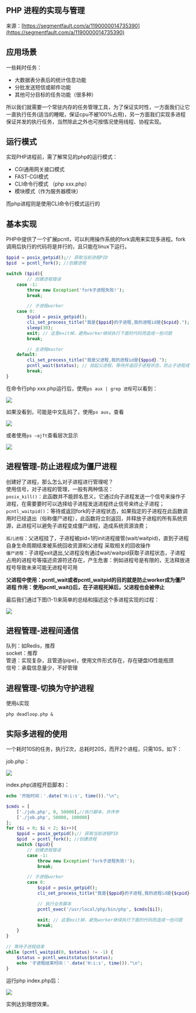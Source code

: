 ## PHP 进程的实现与管理

来源：[https://segmentfault.com/a/1190000014735390](https://segmentfault.com/a/1190000014735390)


## 应用场景

一些耗时任务：


* 大数据表分表后的统计信息功能
* 分批发送短信或邮件功能
* 其他可分目标的任务功能（很多种）


所以我们就需要一个常驻内存的任务管理工具，为了保证实时性，一方面我们让它一直执行任务(适当的睡眠，保证cpu不被100%占用)，另一方面我们实现多进程保证并发的执行任务，当然除此之外也可按情况使用线程、协程实现。
## 运行模式

实现PHP进程前，需了解常见的php的运行模式：


* CGI通用网关接口模式
* FAST-CGI模式
* CLI命令行模式 （php xxx.php）
* 模块模式（作为服务器模块）


而php进程则是使用CLI命令行模式运行的
## 基本实现

PHP中提供了一个扩展pcntl，可以利用操作系统的fork调用来实现多进程。fork调用后执行的代码将是并行的，且只能在linux下运行。

```php
$ppid = posix_getpid();// 获取当前进程PID
$pid  = pcntl_fork(); //创建进程

switch ($pid){
        // 创建进程错误
    case -1:
        throw new Exception('fork子进程失败!');
        break;

        // 子进程worker
    case 0:
        $cpid = posix_getpid();
        cli_set_process_title("我是{$ppid}的子进程,我的进程id是{$cpid}.");
        sleep(30);
        exit; // 这里exit掉，避免worker继续执行下面的代码而造成一些问题
        break;

        // 主进程master
    default:
        cli_set_process_title("我是父进程,我的进程id是{$ppid}.");
        pcntl_wait($status); // 挂起父进程，等待并返回子进程状态，防止子进程成为僵尸进程
        break;
}
```

在命令行php xxx.php运行后，使用`ps aux | grep 进程`可以看到：

![][0]

如果没看到，可能是中文乱码了，使用`ps aux`，查看

![][1]

或者使用`ps –ajft`查看层次显示

![][2]

## 进程管理-防止进程成为僵尸进程

创建好了进程，那么怎么对子进程进行管理呢？  
使用信号，对子进程的管理，一般有两种情况：  
`posix_kill()`：此函数并不能顾名思义，它通过向子进程发送一个信号来操作子进程，在需要要时可以选择给子进程发送进程终止信号来终止子进程；   
`pcntl_waitpid()`：等待或返回fork的子进程状态，如果指定的子进程在此函数调用时已经退出（俗称僵尸进程），此函数将立刻返回，并释放子进程的所有系统资源，此进程可以避免子进程变成僵尸进程，造成系统资源浪费；

`孤儿进程`：父进程挂了，子进程被pid=1的init进程接管(wait/waitpid)，直到子进程自身生命周期结束被系统回收资源和父进程 采取相关的回收操作  
`僵尸进程`：子进程exit退出,父进程没有通过wait/waitpid获取子进程状态，子进程占用的进程号等描述资源符还存在，产生危害：例如进程号是有限的，无法释放进程号导致未来可能无进程号可用

**父进程中使用：pcntl_wait或者pcntl_waitpid的目的就是防止worker成为僵尸进程
作用：使用pcntl_wait()后，在子进程死掉后，父进程也会被停止**

最后我们通过下图(1-1)来简单的总结和描述这个多进程实现的过程：

![][3]
## 进程管理-进程间通信

队列：如Redis，推荐  
socket：推荐  
管道：实现复杂，且管道(pipe)，使用文件形式存在，存在硬盘IO性能瓶颈  
信号：承载信息量少，不好管理  
## 进程管理-切换为守护进程

使用`&`实现
    
    php deadloop.php &

## 实际多进程的使用

一个耗时10S的任务，执行2次，总耗时20S，而开2个进程，只需10S，如下：

job.php：

![][4]

index.php(进程开启脚本)：
```php
echo '开始时间：'.date('H:i:s', time())."\n";

$cmds = [
    ['./job.php', 0, 50000],//执行脚本，并传参
    ['./job.php', 50000, 100000]
];
for ($i = 0; $i < 2; $i++){
    $ppid = posix_getpid();// 获取当前进程PID
    $pid  = pcntl_fork(); //创建进程
    switch ($pid){
        // 创建进程错误
        case -1:
            throw new Exception('fork子进程失败!');
            break;

        // 子进程worker
        case 0:
            $cpid = posix_getpid();
            cli_set_process_title("我是{$ppid}的子进程,我的进程id是{$cpid}.");

            // 执行业务脚本
            pcntl_exec('/usr/local/php/bin/php', $cmds[$i]);

            exit; // 这里exit掉，避免worker继续执行下面的代码而造成一些问题
            break;
    }
}

// 等待子进程结束
while (pcntl_waitpid(0, $status) != -1) {
    $status = pcntl_wexitstatus($status);
    echo '子进程结束时间：'.date('H:i:s', time())."\n";
}

```

运行php index.php后：

![][5]

实例达到理想效果。

[0]: ../img/bV9Zsz.png
[1]: ../img/bV9ZsC.png
[2]: ../img/bV9ZsF.png
[3]: ../img/bV9Zs3.png
[4]: ../img/bV9ZZB.png
[5]: ../img/bV9ZZI.png
